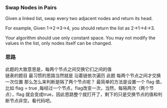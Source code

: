 ### Swap Nodes in Pairs

Given a linked list, swap every two adjacent nodes and return its head.

For example,
Given 1->2->3->4, you should return the list as 2->1->4->3.

Your algorithm should use only constant space. You may not modify the values in the list, only nodes itself can be changed.

### 思路

此题的大致意思是，每两个节点之间交换它们之间的值   
链表的题目 最习惯的思路当然就是 沿着链依次遍历 此题 每两个节点之间才交换一次位置 那么怎么来判断是隔了两个节点呢？ 最简单的方法是设置一个 flag 值，比如 flag = true ,每经过一个节点，flag改变一次，当然，每隔两次（两个节点），flag 就会变成true，因此思路整个就打开了，剩下的只是交换节点的值和判断节点非空。看代码吧。